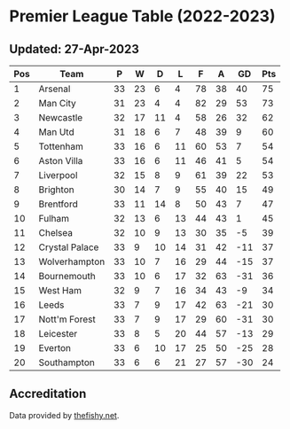 # Premier League Table (2022-2023)
## Updated: 27-Apr-2023

| Pos | Team | P | W | D | L | F | A | GD | Pts |
| --- | --- | --- | --- | --- | --- | --- | --- | --- | --- |
| 1 | Arsenal | 33 | 23 | 6 | 4 | 78 | 38 | 40 | 75 |
| 2 | Man City | 31 | 23 | 4 | 4 | 82 | 29 | 53 | 73 |
| 3 | Newcastle | 32 | 17 | 11 | 4 | 58 | 26 | 32 | 62 |
| 4 | Man Utd | 31 | 18 | 6 | 7 | 48 | 39 | 9 | 60 |
| 5 | Tottenham | 33 | 16 | 6 | 11 | 60 | 53 | 7 | 54 |
| 6 | Aston Villa | 33 | 16 | 6 | 11 | 46 | 41 | 5 | 54 |
| 7 | Liverpool | 32 | 15 | 8 | 9 | 61 | 39 | 22 | 53 |
| 8 | Brighton | 30 | 14 | 7 | 9 | 55 | 40 | 15 | 49 |
| 9 | Brentford | 33 | 11 | 14 | 8 | 50 | 43 | 7 | 47 |
| 10 | Fulham | 32 | 13 | 6 | 13 | 44 | 43 | 1 | 45 |
| 11 | Chelsea | 32 | 10 | 9 | 13 | 30 | 35 | -5 | 39 |
| 12 | Crystal Palace | 33 | 9 | 10 | 14 | 31 | 42 | -11 | 37 |
| 13 | Wolverhampton | 33 | 10 | 7 | 16 | 29 | 44 | -15 | 37 |
| 14 | Bournemouth | 33 | 10 | 6 | 17 | 32 | 63 | -31 | 36 |
| 15 | West Ham | 32 | 9 | 7 | 16 | 34 | 43 | -9 | 34 |
| 16 | Leeds | 33 | 7 | 9 | 17 | 42 | 63 | -21 | 30 |
| 17 | Nott'm Forest | 33 | 7 | 9 | 17 | 29 | 60 | -31 | 30 |
| 18 | Leicester | 33 | 8 | 5 | 20 | 44 | 57 | -13 | 29 |
| 19 | Everton | 33 | 6 | 10 | 17 | 25 | 50 | -25 | 28 |
| 20 | Southampton | 33 | 6 | 6 | 21 | 27 | 57 | -30 | 24 |

## Accreditation 

Data provided by [thefishy.net](https://www.thefishy.net/).